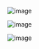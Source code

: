 ![image](https://github.com/RoSteik/lab1mobiles/assets/93152894/6ebbd4ad-a0d8-4c5d-96c3-df12830806db)

![image](https://github.com/RoSteik/lab1mobiles/assets/93152894/dc2f0e22-f4d7-411b-8f90-1f0b27a47a31)

![image](https://github.com/RoSteik/lab1mobiles/assets/93152894/6d90370f-700c-4693-abfb-3f301152bc4f)

